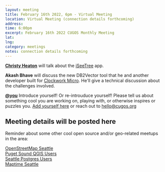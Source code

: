 ```yaml
---
layout: meeting
title: February 16th 2022, 6pm - Virtual Meeting
location: Virtual Meeting (connection details forthcoming)
address:
time: 6:00pm
excerpt: February 16th 2022 CUGOS Monthly Meeting
lat:
lng:
category: meetings
notes: connection details forthcoming
---
```


**[Christy Heaton](https://github.com/christyheaton)** will talk about the [iSeeTree](https://treemama.org/the-tech-treehouse/iseatree/) app.

**Akash Bhave** will discuss the new DB2Vector tool that he and another developer built for [Clockwork Micro](https://www.clockworkmicro.com). He'll give a technical discussion about the challenges involved.

**[@you](http://cugos.org/people/)** Introduce yourself! Or re-introuduce yourself! Please tell us about something cool you are working on, playing with, or otherwise inspires or puzzles you. [Add yourself here](https://github.com/cugos/cugos.github.com/blob/master/meetings/_posts/2022-02-16-cugos_monthly.md) or reach out to hello@cugos.org

## Meeting details will be posted here


Reminder about some other cool open source and/or geo-related meetups in the area:

[OpenStreetMap Seattle](https://www.meetup.com/OpenStreetMap-Seattle/)  
[Puget Sound QGIS Users](https://www.meetup.com/Puget-Sound-QGIS-Users-Group/)  
[Seattle Postgres Users](https://www.meetup.com/Seattle-Postgres/)  
[Maptime Seattle](https://www.meetup.com/MaptimeSEA/)
